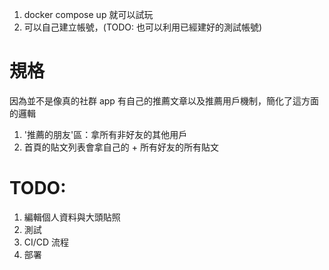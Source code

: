 1. docker compose up 就可以試玩
2. 可以自己建立帳號，(TODO: 也可以利用已經建好的測試帳號)

# 規格

因為並不是像真的社群 app 有自己的推薦文章以及推薦用戶機制，簡化了這方面的邏輯

1. '推薦的朋友'區：拿所有非好友的其他用戶
2. 首頁的貼文列表會拿自己的 + 所有好友的所有貼文

# TODO:

1. 編輯個人資料與大頭貼照
2. 測試
3. CI/CD 流程
4. 部署
